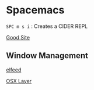 # Spacemacs

`SPC m s i` : Creates a CIDER REPL

[Good Site](https://spin.atomicobject.com/2017/02/16/clojure-development-in-spacemacs/)

## Window Management
[elfeed](https://github.com/syl20bnr/spacemacs/tree/master/layers/%2Bweb-services/elfeed)



[OSX Layer](http://spacemacs.org/layers/+os/osx/README.html)
